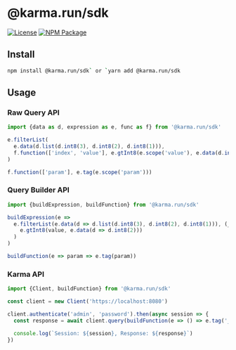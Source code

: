 # @karma.run/sdk

[![License][license_shield]][license_link]
[![NPM Package][npm_shield]][npm_link]

## Install

```sh
npm install @karma.run/sdk` or `yarn add @karma.run/sdk
```

## Usage

### Raw Query API

```ts
import {data as d, expression as e, func as f} from '@karma.run/sdk'

e.filterList(
  e.data(d.list(d.int8(3), d.int8(2), d.int8(1))),
  f.function(['index', 'value'], e.gtInt8(e.scope('value'), e.data(d.int8(2))))
)

f.function(['param'], e.tag(e.scope('param')))
```

### Query Builder API

```ts
import {buildExpression, buildFunction} from '@karma.run/sdk'

buildExpression(e =>
  e.filterList(e.data(d => d.list(d.int8(3), d.int8(2), d.int8(1))), (_, value) =>
    e.gtInt8(value, e.data(d => d.int8(2)))
  )
)

buildFunction(e => param => e.tag(param))
```

### Karma API

```ts
import {Client, buildFunction} from '@karma.run/sdk'

const client = new Client('https://localhost:8080')

client.authenticate('admin', 'password').then(async session => {
  const response = await client.query(buildFunction(e => () => e.tag('_model')))

  console.log(`Session: ${session}, Response: ${response}`)
})
```

[license_shield]: https://img.shields.io/github/license/karmarun/karma.tools.svg
[license_link]: https://github.com/karmarun/karma.run-sdk-js/blob/master/LICENSE
[npm_shield]: https://img.shields.io/npm/v/@karma.run/sdk.svg
[npm_link]: https://www.npmjs.com/package/@karma.run/sdk
